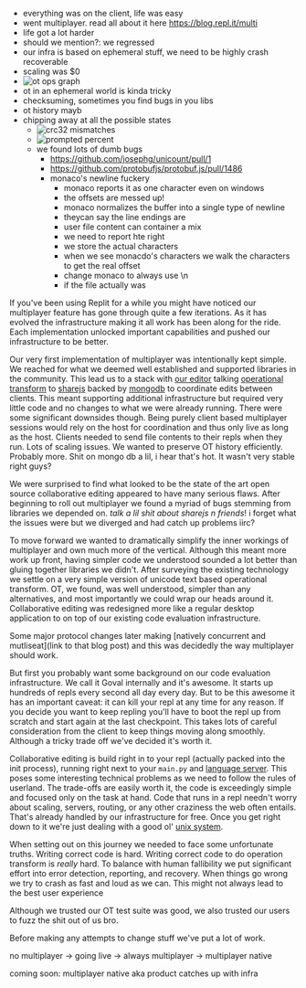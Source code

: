 - everything was on the client, life was easy
- went multiplayer. read all about it here https://blog.repl.it/multi 
- life got a lot harder
- should we mention?: we regressed
- our infra is based on ephemeral stuff, we need to be highly crash recoverable
- scaling was $0
- ![ot ops graph](images/ot_ops_graph.png)
- ot in an ephemeral world is kinda tricky
- checksuming, sometimes you find bugs in you libs
- ot history mayb
- chipping away at all the possible states
  - ![crc32 mismatches](images/crc32_mismatch.png)
  - ![prompted percent](images/prompted_percent.png)
  - we found lots of dumb bugs
    - https://github.com/josephg/unicount/pull/1
    - https://github.com/protobufjs/protobuf.js/pull/1486
    - monaco's newline fuckery
      - monaco reports it as one character even on windows
      - the offsets are messed up!
      - monaco normalizes the buffer into a single type of newline
      - theycan say  the line endings are
      - user file content can container a mix
      - we need to report hte right 
      - we store the actual characters
      - when we see monacdo's characters we walk the characters to get the real offset
      - change monaco to always use \n
      - if the file actually was 

If you've been using Replit for a while you might have noticed our multiplayer feature has gone through quite a few iterations. As it has evolved the infrastructure making it all work has been along for the ride. Each implementation unlocked important capabilities and pushed our infrastructure to be better.

Our very first implementation of multiplayer was intentionally kept simple. We reached for what we deemed well established and supported libraries in the community. This lead us to a stack with [our editor](linktomonacoblogpost) talking [operational transform](yep) to [sharejs](yep) backed by [mongodb](yep) to coordinate edits between clients. This meant supporting additional infrastructure but required very little code and no changes to what we were already running. There were some significant downsides though. Being purely client based multiplayer sessions would rely on the host for coordination and thus only live as long as the host. Clients needed to send file contents to their repls when they run. Lots of scaling issues. We wanted to preserve OT history efficiently. Probably more. Shit on mongo db a lil, i hear that's hot. It wasn't very stable right guys?

We were surprised to find what looked to be the state of the art open source collaborative editing appeared to have many serious flaws. After beginning to roll out multiplayer we found a myriad of bugs stemming from libraries we depended on. *talk a lil shit about sharejs n friends*! i forget what the issues were but we diverged and had catch up problems iirc?

To move forward we wanted to dramatically simplify the inner workings of multiplayer and own much more of the vertical. Although this meant more work up front, having simpler code we understood sounded a lot better than gluing together libraries we didn't. After surveying the existing technology we settle on a very simple version of unicode text based operational transform. OT, we found, was well understood, simpler than any alternatives, and most importantly we could wrap our heads around it. Collaborative editing was redesigned more like a regular desktop application to on top of our existing code evaluation infrastructure.

Some major protocol changes later making [natively concurrent and mutliseat](link to that blog post) and this was decidedly the way multiplayer should work.

But first you probably want some background on our code evaluation infrastructure. We call it Goval internally and it's awesome. It starts up hundreds of repls every second all day every day. But to be this awesome it has an important caveat: it can kill your repl at any time for any reason. If you decide you want to keep repling you'll have to boot the repl up from scratch and start again at the last checkpoint. This takes lots of careful consideration from the client to keep things moving along smoothly. Although a tricky trade off we've decided it's worth it.

Collaborative editing is build right in to your repl (actually packed into the init process), running right next to your `main.py` and [language server](yep). This poses some interesting technical problems as we need to follow the rules of userland. The trade-offs are easily worth it, the code is exceedingly simple and focused only on the task at hand. Code that runs in a repl needn't worry about scaling, servers, routing, or any other craziness the web often entails. That's already handled by our infrastructure for free. Once you get right down to it we're just dealing with a good ol' [unix system](memes).

When setting out on this journey we needed to face some unfortunate truths.  Writing correct code is hard. Writing correct code to do operation transform is *really* hard. To balance with human fallibility we put significant effort into error detection, reporting, and recovery. When things go wrong we try to crash as fast and loud as we can. This might not always lead to the best user experience 

Although we trusted our OT test suite was good, we also trusted our users to fuzz the shit out of us bro.

Before making any attempts to change stuff we've put a lot of work.

no multiplayer -> going live -> always multiplayer -> multiplayer native

coming soon: multiplayer native aka product catches up with infra
